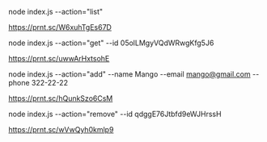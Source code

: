 node index.js --action="list"

https://prnt.sc/W6xuhTgEs67D


node index.js --action="get" --id 05olLMgyVQdWRwgKfg5J6

https://prnt.sc/uwwArHxtsohE


node index.js --action="add" --name Mango --email mango@gmail.com --phone 322-22-22

https://prnt.sc/hQunkSzo6CsM


node index.js --action="remove" --id qdggE76Jtbfd9eWJHrssH

https://prnt.sc/wVwQyh0kmlp9

